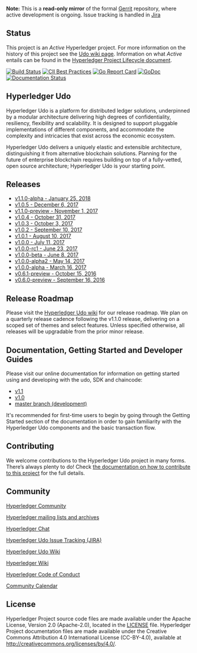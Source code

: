 
**Note:** This is a **read-only mirror** of the formal [Gerrit](https://gerrit.hyperledger.org/r/#/admin/projects/udo) repository,
where active development is ongoing. Issue tracking is handled in [Jira](https://jira.hyperledger.org/secure/Dashboard.jspa?selectPageId=10104)

## Status

This project is an _Active_ Hyperledger project. For more information on the history of this project see the [Udo wiki page](https://wiki.hyperledger.org/projects/Udo). Information on what _Active_ entails can be found in
the [Hyperledger Project Lifecycle document](https://wiki.hyperledger.org/community/project-lifecycle).

[![Build Status](https://jenkins.hyperledger.org/buildStatus/icon?job=udo-merge-x86_64)](https://jenkins.hyperledger.org/view/udo/job/udo-merge-x86_64/)
[![CII Best Practices](https://bestpractices.coreinfrastructure.org/projects/955/badge)](https://bestpractices.coreinfrastructure.org/projects/955)
[![Go Report Card](https://goreportcard.com/badge/github.com/hyperledger/udo)](https://goreportcard.com/report/github.com/hyperledger/udo)
[![GoDoc](https://godoc.org/github.com/hyperledger/udo?status.svg)](https://godoc.org/github.com/hyperledger/udo)
[![Documentation Status](https://readthedocs.org/projects/hyperledger-udo/badge/?version=latest)](http://hyperledger-udo.readthedocs.io/en/latest/?badge=latest)

## Hyperledger Udo

Hyperledger Udo is a platform for distributed ledger solutions, underpinned
by a modular architecture delivering high degrees of confidentiality,
resiliency, flexibility and scalability. It is designed to support pluggable
implementations of different components, and accommodate the complexity and
intricacies that exist across the economic ecosystem.

Hyperledger Udo delivers a uniquely elastic and extensible architecture,
distinguishing it from alternative blockchain solutions. Planning for the
future of enterprise blockchain requires building on top of a fully-vetted,
open source architecture; Hyperledger Udo is your starting point.

## Releases

- [v1.1.0-alpha - January 25, 2018](https://github.com/hyperledger/udo/releases/tag/v1.1.0-alpha)
- [v1.0.5 - December 6, 2017](https://github.com/hyperledger/udo/releases/tag/v1.0.5)
- [v1.1.0-preview - November 1, 2017](https://github.com/hyperledger/udo/releases/tag/v1.1.0-preview)
- [v1.0.4 - October 31, 2017](https://github.com/hyperledger/udo/releases/tag/v1.0.4)
- [v1.0.3 - October 3, 2017](https://github.com/hyperledger/udo/releases/tag/v1.0.3)
- [v1.0.2 - September 10, 2017](https://github.com/hyperledger/udo/releases/tag/v1.0.2)
- [v1.0.1 - August 10, 2017](https://github.com/hyperledger/udo/releases/tag/v1.0.1)
- [v1.0.0 - July 11, 2017](https://github.com/hyperledger/udo/releases/tag/v1.0.0)
- [v1.0.0-rc1 - June 23, 2017](https://github.com/hyperledger/udo/releases/tag/v1.0.0-rc1)
- [v1.0.0-beta - June 8, 2017](https://github.com/hyperledger/udo/releases/tag/v1.0.0-beta)
- [v1.0.0-alpha2 - May 14, 2017](https://github.com/hyperledger/udo/releases/tag/v1.0.0-alpha2)
- [v1.0.0-alpha - March 16, 2017](https://github.com/hyperledger/udo/releases/tag/v1.0.0-alpha)
- [v0.6.1-preview - October 15, 2016](https://github.com/hyperledger/udo/releases/tag/v0.6.0-preview)
- [v0.6.0-preview - September 16, 2016](https://github.com/hyperledger/udo/releases/tag/v0.6.0-preview)

## Release Roadmap

Please visit the [Hyperledger Udo wiki](https://wiki.hyperledger.org/projects/udo/roadmap) for our release roadmap. We plan on a quarterly release cadence following the v1.1.0 release, delivering on a scoped set of themes and select features. Unless specified otherwise, all releases will be upgradable from the prior minor release.

## Documentation, Getting Started and Developer Guides

Please visit our
online documentation for
information on getting started using and developing with the udo, SDK and chaincode:
- [v1.1](http://hyperledger-udo.readthedocs.io/en/release-1.1/)
- [v1.0](http://hyperledger-udo.readthedocs.io/en/release-1.0/)
- [master branch (development)](http://hyperledger-udo.readthedocs.io/en/master/)

It's recommended for first-time users to begin by going through the Getting Started section of the documentation in order to gain familiarity with the Hyperledger Udo components and the basic transaction flow.

## Contributing

We welcome contributions to the Hyperledger Udo project in many forms.
There’s always plenty to do! Check [the documentation on how to contribute to this project](http://hyperledger-udo.readthedocs.io/en/latest/CONTRIBUTING.html)
for the full details.

## Community

[Hyperledger Community](https://www.hyperledger.org/community)

[Hyperledger mailing lists and archives](http://lists.hyperledger.org/)

[Hyperledger Chat](http://chat.hyperledger.org/channel/udo)

[Hyperledger Udo Issue Tracking (JIRA)](https://jira.hyperledger.org/secure/Dashboard.jspa?selectPageId=10104)

[Hyperledger Udo Wiki](https://wiki.hyperledger.org/projects/Udo)

[Hyperledger Wiki](https://wiki.hyperledger.org/)

[Hyperledger Code of Conduct](https://wiki.hyperledger.org/community/hyperledger-project-code-of-conduct)

[Community Calendar](https://wiki.hyperledger.org/community/calendar-public-meetings)

## License <a name="license"></a>

Hyperledger Project source code files are made available under the Apache License, Version 2.0 (Apache-2.0), located in the [LICENSE](LICENSE) file. Hyperledger Project documentation files are made available under the Creative Commons Attribution 4.0 International License (CC-BY-4.0), available at http://creativecommons.org/licenses/by/4.0/.
